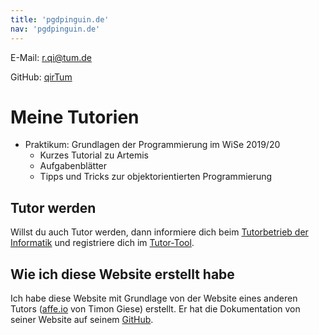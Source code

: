 ```yaml
---
title: 'pgdpinguin.de'
nav: 'pgdpinguin.de'
---
```


E-Mail: r.qi@tum.de

GitHub: [qirTum][github]

# Meine Tutorien

* Praktikum: Grundlagen der Programmierung im WiSe 2019/20
  * Kurzes Tutorial zu Artemis
  * Aufgabenblätter
  * Tipps und Tricks zur objektorientierten Programmierung

## Tutor werden

Willst du auch Tutor werden, dann informiere dich beim [Tutorbetrieb der
Informatik][tutorbetrieb] und registriere dich im [Tutor-Tool][tutortool].


## Wie ich diese Website erstellt habe

Ich habe diese Website mit Grundlage von der Website eines anderen Tutors ([affe.io][affeio] von Timon Giese) erstellt. Er hat die Dokumentation von seiner Website auf seinem [GitHub][timongit].


[github]: https://github.com/qirTum
[tutorbetrieb]: https://www.in.tum.de/fuer-studierende/tutorbetrieb-der-fakultaet-fuer-informatik
[tutortool]: https://ddi.in.tum.de/tutor
[affeio]: affe.io
[timongit]: https://github.com/badeaffe/affe.io
